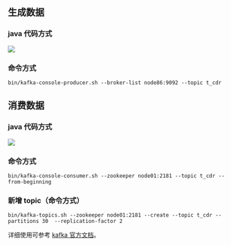## 生成数据
### java 代码方式
 ![](https://main.qcloudimg.com/raw/c6f641369c53d28e8a50e246dde66e97.png)
### 命令方式
```
bin/kafka-console-producer.sh --broker-list node86:9092 --topic t_cdr
```

## 消费数据
### java 代码方式
![](https://main.qcloudimg.com/raw/ec55f3d19722444b32c9f6dc2d0ac85b.png)
 
### 命令方式
```
bin/kafka-console-consumer.sh --zookeeper node01:2181 --topic t_cdr --from-beginning
```

### 新增 topic（命令方式）
```
bin/kafka-topics.sh --zookeeper node01:2181 --create --topic t_cdr --partitions 30  --replication-factor 2
```
详细使用可参考 [kafka 官方文档](https://kafka.apache.org/11/documentation.html)。


